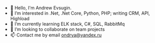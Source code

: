 - 👋 Hello, I'm Andrew Evsugin.
- 👀 I’m interested in .Net, .Net Core, Python, PHP; writing CRM, API, Highload
- 🌱 I’m currently learning ELK stack, C#, SQL, RabbitMq
- 💞️ I’m looking to collaborate on team projects
- 📫 Contact me by email ondrya@yandex.ru
